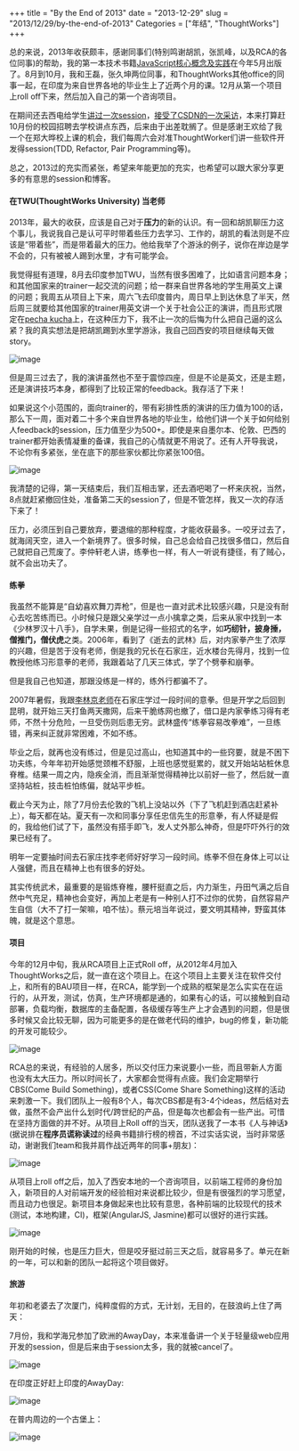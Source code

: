 +++
title = "By the End of 2013"
date = "2013-12-29"
slug = "2013/12/29/by-the-end-of-2013"
Categories = ["年结", "ThoughtWorks"]
+++


总的来说，2013年收获颇丰，感谢同事们(特别鸣谢胡凯，张凯峰，以及RCA的各位同事)的帮助，我的第一本技术书籍[JavaScript核心概念及实践](http://icodeit.org/jsccp/)在今年5月出版了。8月到10月，我和王磊，张久坤两位同事，和ThoughtWorks其他office的同事一起，在印度为来自世界各地的毕业生上了近两个月的课。12月从第一个项目上roll off下来，然后加入自己的第一个咨询项目。

在期间还去西电给学生[讲过一次session](http://blog.csdn.net/gy0305/article/details/9117859)，[接受了CSDN的一次采访](http://www.csdn.net/article/2013-05-29/2815458)，本来打算赶10月份的校园招聘去学校讲点东西，后来由于出差耽搁了。但是感谢王欢给了我一个在郑大晔校上课的机会，我们每周六会对准ThoughtWorker们讲一些软件开发得session(TDD, Refactor, Pair Programming等)。

总之，2013过的充实而紧张，希望来年能更加的充实，也希望可以跟大家分享更多的有意思的session和博客。

#### 在TWU(ThoughtWorks University) 当老师

2013年，最大的收获，应该是自己对于**压力**的新的认识。有一回和胡凯聊压力这个事儿，我说我自己是认可平时带着些压力去学习、工作的，胡凯的看法则是不应该是“带着些”，而是带着最大的压力。他给我举了个游泳的例子，说你在岸边是学不会的，只有被被人踢到水里，才有可能学会。

我觉得挺有道理，8月去印度参加TWU，当然有很多困难了，比如语言问题本身；和其他国家来的trainer一起交流的问题；给一群来自世界各地的学生用英文上课的问题；我周五从项目上下来，周六飞去印度普内，周日早上到达休息了半天，然后周三就要给其他国家的trainer用英文讲一个关于社会公正的演讲，而且形式限定在[pecha kucha](http://www.pechakucha.org/)上，在这种压力下，我不止一次的后悔为什么把自己逼的这么紧？我的真实想法是把胡凯踢到水里学游泳，我自己回西安的项目继续每天做story。

![image](/images/2013/12/twu-prepare-resized.png)

但是周三过去了，我的演讲虽然也不至于震惊四座，但是不论是英文，还是主题，还是演讲技巧本身，都得到了比较正常的feedback。我存活了下来！

如果说这个小范围的，面向trainer的，带有彩排性质的演讲的压力值为100的话，那么下一周，面对着二十多个来自世界各地的毕业生，给他们讲一个关于如何给别人feedback的session，压力值至少为500+。即使是来自墨尔本、伦敦、巴西的trainer都开始表情凝重的备课，我自己的心情就更不用说了。还有人开导我说，不论你有多紧张，坐在底下的那些家伙都比你紧张100倍。

![image](/images/2013/12/twu-discuss-resized.png)

我清楚的记得，第一天结束后，我们互相击掌，还去酒吧喝了一杯来庆祝，当然，8点就赶紧撤回住处，准备第二天的session了，但是不管怎样，我又一次的存活下来了！

压力，必须压到自己要放弃，要退缩的那种程度，才能收获最多。一咬牙过去了，就海阔天空，进入一个新境界了。很多时候，自己总会给自己找很多借口，然后自己就把自己荒废了。李仲轩老人讲，练拳也一样，有人一听说有捷径，有了贼心，就不会出功夫了。

#### 练拳

我虽然不能算是“自幼喜欢舞刀弄枪”，但是也一直对武术比较感兴趣，只是没有耐心去吃苦练而已。小时候只是跟父亲学过一点小擒拿之类，后来从家中找到一本《少林罗汉十八手》，自学未果，倒是记得一些招式的名字，如**巧纫针，披身捶，僧推门，僧伏虎**之类。2006年，看到了《逝去的武林》后，对内家拳产生了浓厚的兴趣，但是苦于没有老师，倒是我的兄长在石家庄，近水楼台先得月，找到一位教授他练习形意拳的老师，我跟着站了几天三体式，学了个劈拳和崩拳。

但是我自己也知道，那跟没练是一样的，练外行都骗不了。

2007年暑假，我跟[李林京老师](http://v.youku.com/v_show/id_XMjIzNTIyMjY0.html)在石家庄学过一段时间的意拳。但是开学之后回到昆明，就开始三天打鱼两天撒网，后来干脆练网也撤了，借口是内家拳练习得有老师，不然十分危险，一旦受伤则后患无穷。武林盛传“练拳容易改拳难”，一旦练错，再来纠正就非常困难，不如不练。

毕业之后，就再也没有练过，但是见过高山，也知道其中的一些窍要，就是不困下功夫练，今年年初开始感觉颈椎不舒服，上班也感觉挺累的，就又开始站站桩休息脊椎。结果一周之内，隐疾全消，而且渐渐觉得精神比以前好一些了，然后就一直坚持站桩，技击桩怕练偏，就站平步桩。

截止今天为止，除了7月份去伦敦的飞机上没站以外（下了飞机赶到酒店赶紧补上），每天都在站。夏天有一次和同事分享任忠信先生的形意拳，有人怀疑是假的，我给他们试了下，虽然没有搭手即飞，发人丈外那么神奇，但是吓吓外行的效果已经有了。

明年一定要抽时间去石家庄找李老师好好学习一段时间。练拳不但在身体上可以让人强健，而且在精神上也有很多的好处。

其实传统武术，最重要的是锻炼脊椎，腰杆挺直之后，内力渐生，丹田气满之后自然中气充足，精神也会变好，再加上老是有一种别人打不过你的优势，自然容易产生自信（大不了打一架嘛，咱不怯）。蔡元培当年说过，要文明其精神，野蛮其体魄，就是这个意思。


#### 项目

今年的12月中旬，我从RCA项目上正式Roll off，从2012年4月加入ThoughtWorks之后，就一直在这个项目上。在这个项目上主要关注在软件交付上，和所有的BAU项目一样，在RCA，能学到一个成熟的框架是怎么实实在在运行的，从开发，测试，仿真，生产环境都是通的，如果有心的话，可以接触到自动部署，负载均衡，数据库的主备配置，各级缓存等生产上才会遇到的问题，但是很多时候又会比较无聊，因为可能更多的是在做老代码的维护，bug的修复，新功能的开发可能较少。

![image](/images/2013/12/rca-family-resized.png)

RCA总的来说，有经验的人居多，所以交付压力来说要小一些，而且带新人方面也没有太大压力。所以时间长了，大家都会觉得有点疲。我们会定期举行CBS(Come Build Something)，或者CSS(Come Share Something)这样的活动来刺激一下。我们团队上一般有8个人，每次CBS都是有3-4个ideas，然后结对去做，虽然不会产出什么划时代/跨世纪的产品，但是每次也都会有一些产出。可惜在坚持方面做的并不好。从项目上Roll off的当天，团队送我了一本书《人与神话》(据说排在**程序员谎称读过**的经典书籍排行榜的榜首，不过实话实说，当时非常感动，谢谢我们team和我并肩作战近两年的同事+朋友)：

![image](/images/2013/12/rca-memory-resized.png)

从项目上roll off之后，加入了西安本地的一个咨询项目，以前端工程师的身份加入，新项目的人对前端开发的经验相对来说都比较少，但是有很强烈的学习愿望，而且动力也很足。新项目本身做起来也比较有意思，各种前端的比较现代的技术(测试，本地构建，CI)，框架(AngularJS, Jasmine)都可以很好的进行实践。

![image](/images/2013/12/gis-front-end-resized.png)

刚开始的时候，也是压力巨大，但是咬牙挺过前三天之后，就容易多了。单元在新的一年，可以和新的团队一起将这个项目做好。

#### 旅游
年初和老婆去了次厦门，纯粹度假的方式，无计划，无目的，在鼓浪屿上住了两天：


7月份，我和学海兄参加了欧洲的AwayDay，本来准备讲一个关于轻量级web应用开发的session，但是后来由于session太多，我的就被cancel了。

![image](/images/2013/12/london-eye-resized.png)


在印度正好赶上印度的AwayDay:

![image](/images/2013/12/india-away-day-resized.png)

在普内周边的一个古堡上：

![image](/images/2013/12/india-hiking-resized.png)
